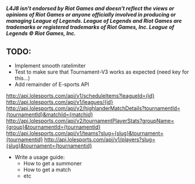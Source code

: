 ##### L4J8 isn't endorsed by Riot Games and doesn't reflect the views or opinions of Riot Games or anyone officially involved in producing or managing League of Legends. League of Legends and Riot Games are trademarks or registered trademarks of Riot Games, Inc. League of Legends © Riot Games, Inc.

## TODO:
* Implement smooth ratelimiter
* Test to make sure that Tournament-V3 works as expected (need key for this...)
* Add remainder of E-sports API

http://api.lolesports.com/api/v1/scheduleItems?leagueId={id}
http://api.lolesports.com/api/v1/leagues/{id}
http://api.lolesports.com/api/v2/highlanderMatchDetails?tournamentId={tournamentId}&matchId={matchid}
http://api.lolesports.com/api/v2/tournamentPlayerStats?groupName={group}&tournamentId={tournamentid}
http://api.lolesports.com/api/v1/teams?slug={slug}&tournament={tournamentid}
http://api.lolesports.com/api/v1/players?slug={slug}&tournament={tournamentid}

* Write a usage guide:
	* How to get a summoner
	* How to get a match
	* etc

